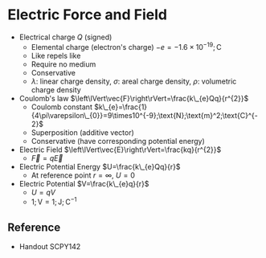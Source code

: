 # Electric Force and Field

* Electrical charge $Q$ (signed)
  * Elemental charge (electron's charge) $-e=-1.6\times10^{-19};\text{C}$
  * Like repels like
  * Require no medium
  * Conservative
  * $\lambda$: linear charge density, $\sigma$: areal charge density, $\rho$: volumetric charge density
* Coulomb's law $\left\lVert\vec{F}\right\rVert=\frac{k\_{e}Qq}{r^{2}}$
  * Coulomb constant $k\_{e}=\frac{1}{4\pi\varepsilon\_{0}}=9\times10^{-9};\text{N};\text{m}^2;\text{C}^{-2}$
  * Superposition (additive vector)
  * Conservative (have corresponding potential energy)
* Electric Field $\left\lVert\vec{E}\right\rVert=\frac{kq}{r^{2}}$
  * $\vec{F}=q\vec{E}$
* Electric Potential Energy $U=\frac{k\_{e}Qq}{r}$
  * At reference point $r=\infty$, $U=0$
* Electric Potential $V=\frac{k\_{e}q}{r}$
  * $U=qV$
  * $1;\text{V}=1;\text{J};\text{C}^{-1}$

## Reference

* Handout SCPY142
